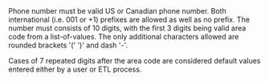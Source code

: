 <?xml version='1.0' encoding='UTF-8'?>
<copyRulesNode inputColumnType="string" ruleType="Validity Rule" ruleTypeLabel="Validity Rule" name="Phone" elemId="12060832" inputColumn="Input column containing Explanation" code="cp_exp_phone" type="CopyRule">
	<description>Phone number must be valid US or Canadian phone number.
Both international (i.e. 001 or +1) prefixes are allowed as well as no prefix.
The number must consists of 10 digits, with the first 3 digits being valid area code from a list-of-values. The only additional characters
allowed are rounded brackets &#39;(&#39; &#39;)&#39; and dash &#39;-&#39;.

Cases of 7 repeated digits after the area code are considered default values entered either by a user or ETL process.</description>
	<ruleExplanationWrapper>
		<ruleExplanationNode description="The value is empty." elemId="12060833" code="NULL"/>
		<ruleExplanationNode description="Phone number consists of repeated characters only (i.e. 203 111-1111)" elemId="12060834" code="DEFAULT"/>
		<ruleExplanationNode description="Phone number contain invalid characters (letters)" elemId="12060835" code="INVALID_CHARS"/>
		<ruleExplanationNode description="Phone number is shorter then 10 digits" elemId="12060836" code="SHORT"/>
		<ruleExplanationNode description="Area code is invalid" elemId="12060837" code="INVALID_AREA_CODE"/>
		<ruleExplanationNode description="Phone number contains more then 10 digits (even after internation prefix separation)" elemId="12060838" code="LONG"/>
	</ruleExplanationWrapper>
</copyRulesNode>